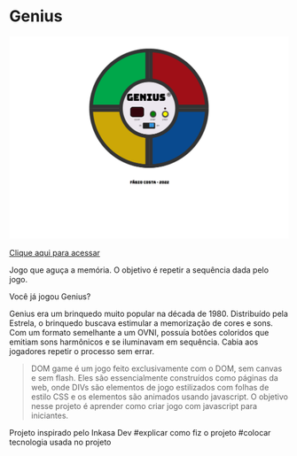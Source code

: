 # Genius

![preview_image.png](./github/preview_image.png)

[Clique aqui para acessar](https://fabiocosta123.github.io/jogo-genius/)

Jogo que aguça a memória. O objetivo é repetir a sequência dada pelo jogo.

Você já jogou Genius?

Genius era um brinquedo muito popular na década de 1980. Distribuído pela Estrela, o brinquedo buscava estimular a memorização de cores e sons. Com um formato semelhante a um OVNI, possuía botões coloridos que emitiam sons harmônicos e se iluminavam em sequência. Cabia aos jogadores repetir o processo sem errar.

> DOM game é um jogo feito exclusivamente com o DOM, sem canvas e sem flash. Eles são essencialmente construídos como páginas da web, onde DIVs são elementos de jogo estilizados com folhas de estilo CSS e os elementos são animados usando javascript. O objetivo nesse projeto é aprender como criar jogo com javascript para iniciantes.

Projeto inspirado pelo Inkasa Dev
#explicar como fiz o projeto
#colocar tecnologia usada no projeto
